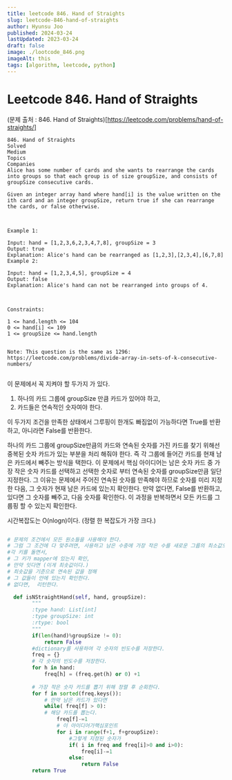 ```yaml
---
title: leetcode 846. Hand of Straights
slug: leetcode-846-hand-of-straights
author: Hyunsu Joo
published: 2024-03-24
lastUpdated: 2023-03-24
draft: false
image: ./lootcode_846.png
imageAlt: this
tags: [algorithm, leetcode, python]
---
```


# Leetcode 846. Hand of Straights
(문제 출처 : 846. Hand of Straights)[https://leetcode.com/problems/hand-of-straights/]

```text
846. Hand of Straights
Solved
Medium
Topics
Companies
Alice has some number of cards and she wants to rearrange the cards into groups so that each group is of size groupSize, and consists of groupSize consecutive cards.

Given an integer array hand where hand[i] is the value written on the ith card and an integer groupSize, return true if she can rearrange the cards, or false otherwise.

 

Example 1:

Input: hand = [1,2,3,6,2,3,4,7,8], groupSize = 3
Output: true
Explanation: Alice's hand can be rearranged as [1,2,3],[2,3,4],[6,7,8]
Example 2:

Input: hand = [1,2,3,4,5], groupSize = 4
Output: false
Explanation: Alice's hand can not be rearranged into groups of 4.

 

Constraints:

1 <= hand.length <= 104
0 <= hand[i] <= 109
1 <= groupSize <= hand.length
 

Note: This question is the same as 1296: https://leetcode.com/problems/divide-array-in-sets-of-k-consecutive-numbers/


```

이 문제에서 꼭 지켜야 할 두가지 가 있다. 
1. 하나의 카드 그룹에 groupSize 만큼 카드가 있어야 하고, 
2. 카드들은 연속적인 숫자여야 한다.

이 두가지 조건을 만족한 상태에서 그루핑이 한개도 빠짐없이 가능하다면 True를 반환하고, 아니라면 False를 반환한다.

하나의 카드 그룹에 groupSize만큼의 카드와 연속된  숫자를 가진 카드를 찾기 위해선
중복된 숫자 카드가 있는 부분을 처리 해줘야 한다. 즉 각 그룹에  들어간 카드를 현재 남은 카드에서 빼주는 방식을 택한다.
이 문제에서 핵심 아이디어는 남은 숫자 카드 중 가장 작은 숫자 카드를 선택하고 선택한 숫자로 부터 연속된 숫자를 groupSize만큼 일단 지정한다.
그 이유는 문제에서 주어진 연속된 숫자를 만족해야 하므로 숫자를 미리 지정한 다음, 그 숫자가 현재 남은 카드에 있는지 확인한다.
만약 없다면, False를 반환하고, 있다면 그 숫자를 빼주고, 다음 숫자를 확인한다. 이 과정을 반복하면서 모든 카드를 그룹핑 할 수 있는지 확인한다.

시간복잡도는 O(nlogn)이다. (정렬 한 복잡도가 가장 크다.)
```python

# 문제의 조건에서 모든 원소들을 사용해야 한다.
# 그럼 그 조건에 다 맞추려면, 사용하고 남은 수중에 가장 작은 수를 새로운 그룹의 최소값으로 넣고 그 그룹에 해당하는 연속적으로 증가하는 수를 배열에서 찾는다.
#각 키를 돌면서, 
# 그 키가 mapper에 있는지 확인, 
# 만약 잇다면 (이게 최솟값이다.)
# 최솟값을 기준으로 연속된 값을 정해 
# 그 값들이 안에 있는지 확인한다. 
# 없다면,  리턴한다.

  def isNStraightHand(self, hand, groupSize):
        """
        :type hand: List[int]
        :type groupSize: int
        :rtype: bool
        """
        if(len(hand)%groupSize != 0):
            return False
        #dictionary를 사용하여 각 숫자의 빈도수를 저장한다. 
        freq = {}
        # 각 숫자의 빈도수를 저장한다.
        for h in hand:
            freq[h] = (freq.get(h) or 0) +1
        
        # 가장 작은 숫자 카드를 뽑기 위해 정렬 후 순회한다.
        for f in sorted(freq.keys()):
            # 만약 남은 카드가 있다면 
            while( freq[f] > 0):
            # 해당 카드를 뽑는다.
                freq[f]-=1
                # 이 아이디어가핵심포인트 
                for i in range(f+1, f+groupSize):
                    #그렇게 지정된 숫자가  
                    if( i in freq and freq[i]>0 and i>0):
                        freq[i]-=1
                    else:
                        return False
        return True